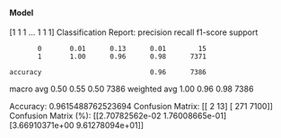 #### Model
[1 1 1 ... 1 1 1]
Classification Report:
              precision    recall  f1-score   support

           0       0.01      0.13      0.01        15
           1       1.00      0.96      0.98      7371

    accuracy                           0.96      7386
   macro avg       0.50      0.55      0.50      7386
weighted avg       1.00      0.96      0.98      7386

Accuracy: 0.9615488762523694
Confusion Matrix:
[[   2   13]
 [ 271 7100]]
Confusion Matrix (%):
[[2.70782562e-02 1.76008665e-01]
 [3.66910371e+00 9.61278094e+01]]
